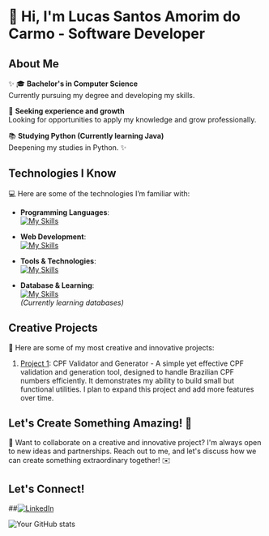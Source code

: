 # 🐧 Hi, I'm Lucas Santos Amorim do Carmo - Software Developer

## About Me

✨ 🎓 **Bachelor's in Computer Science**  
Currently pursuing my degree and developing my skills.

🚀 **Seeking experience and growth**  
Looking for opportunities to apply my knowledge and grow professionally.

📚 **Studying Python (Currently learning Java)**  
Deepening my studies in Python. ✨

## Technologies I Know

💻 Here are some of the technologies I’m familiar with:

- **Programming Languages**:  
  [![My Skills](https://skillicons.dev/icons?i=python)](https://skillicons.dev)
  
- **Web Development**:  
  [![My Skills](https://skillicons.dev/icons?i=html,css)](https://skillicons.dev)

- **Tools & Technologies**:  
  [![My Skills](https://skillicons.dev/icons?i=git,github,visualstudio)](https://skillicons.dev)

- **Database & Learning**:  
  [![My Skills](https://skillicons.dev/icons?i=mysql)](https://skillicons.dev)  
  *(Currently learning databases)*

## Creative Projects

🎨 Here are some of my most creative and innovative projects:

1. [Project 1](https://github.com/LucasAmorim03/validador_gerador_cpf): CPF Validator and Generator - A simple yet effective CPF validation and generation tool, designed to handle Brazilian CPF numbers efficiently. It demonstrates my ability to build small but functional utilities. I plan to expand this project and add more features over time.

## Let's Create Something Amazing! 💫

💬 Want to collaborate on a creative and innovative project? I'm always open to new ideas and partnerships. Reach out to me, and let's discuss how we can create something extraordinary together! ✉️

## Let's Connect!

##[![LinkedIn](https://img.shields.io/badge/-LinkedIn-0077B5?style=flat-square&logo=LinkedIn&logoColor=white&link=https://www.linkedin.com/in/lucasamorim12/)](https://www.linkedin.com/in/lucasamorim12/)

![Your GitHub stats](https://github-readme-stats.vercel.app/api?username=LucasAmorim03&rank_icon=percentile)
